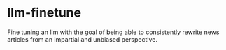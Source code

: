 # llm-finetune
Fine tuning an llm with the goal of being able to consistently rewrite news articles from an impartial and unbiased perspective.
